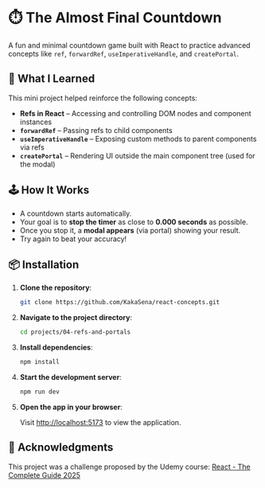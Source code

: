 # ⏱️ The Almost Final Countdown

A fun and minimal countdown game built with React to practice advanced concepts like `ref`, `forwardRef`, `useImperativeHandle`, and `createPortal`.

## 🧠 What I Learned

This mini project helped reinforce the following concepts:

- **Refs in React** – Accessing and controlling DOM nodes and component instances
- **`forwardRef`** – Passing refs to child components
- **`useImperativeHandle`** – Exposing custom methods to parent components via refs
- **`createPortal`** – Rendering UI outside the main component tree (used for the modal)

## 🕹️ How It Works

- A countdown starts automatically.
- Your goal is to **stop the timer** as close to **0.000 seconds** as possible.
- Once you stop it, a **modal appears** (via portal) showing your result.
- Try again to beat your accuracy!

## 📦 Installation

1. **Clone the repository**:

   ```bash
   git clone https://github.com/KakaSena/react-concepts.git
   ```

2. **Navigate to the project directory**:

   ```bash
   cd projects/04-refs-and-portals
   ```

3. **Install dependencies**:

   ```bash
   npm install
   ```

4. **Start the development server**:

   ```bash
   npm run dev
   ```

5. **Open the app in your browser**:

   Visit [http://localhost:5173](http://localhost:5173) to view the application.

## 🙏 Acknowledgments

This project was a challenge proposed by the Udemy course:
[React - The Complete Guide 2025](https://www.udemy.com/course/react-the-complete-guide-incl-redux)


